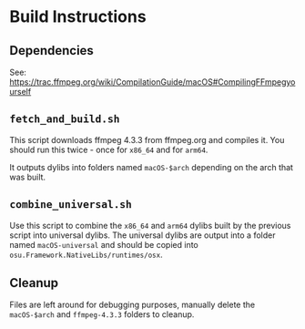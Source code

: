 # Build Instructions

## Dependencies

See: https://trac.ffmpeg.org/wiki/CompilationGuide/macOS#CompilingFFmpegyourself

## `fetch_and_build.sh`
This script downloads ffmpeg 4.3.3 from ffmpeg.org and compiles it. You should run this twice - once for `x86_64` and for `arm64`.

It outputs dylibs into folders named `macOS-$arch` depending on the arch that was built.

## `combine_universal.sh`
Use this script to combine the `x86_64` and `arm64` dylibs built by the previous script into universal dylibs. The universal dylibs are output into a folder named `macOS-universal` and should be copied into `osu.Framework.NativeLibs/runtimes/osx`.

## Cleanup
Files are left around for debugging purposes, manually delete the `macOS-$arch` and `ffmpeg-4.3.3` folders to cleanup.
